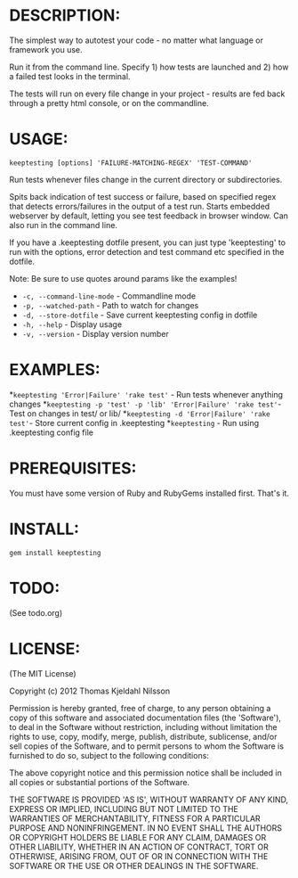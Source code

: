 
DESCRIPTION:
===========

The simplest way to autotest your code - no matter what language or
framework you use.

Run it from the command line. Specify 1) how tests are launched and 2)
how a failed test looks in the terminal.

The tests will run on every file change in your project - results are
fed back through a pretty html console, or on the commandline.

USAGE:
======

`keeptesting [options] 'FAILURE-MATCHING-REGEX' 'TEST-COMMAND'`

Run tests whenever files change in the current directory or subdirectories.

Spits back indication of test success or failure, based on specified regex
that detects errors/failures in the output of a test run.
Starts embedded webserver by default, letting you see test feedback in browser
window. Can also run in the command line.

If you have a .keeptesting dotfile present, you can just type 'keeptesting' to
run with the options, error detection and test command etc specified in
the dotfile.

Note: Be sure to use quotes around params like the examples!

* `-c, --command-line-mode` - Commandline mode
* `-p, --watched-path` - Path to watch for changes
* `-d, --store-dotfile` - Save current keeptesting config in dotfile
* `-h, --help` - Display usage
* `-v, --version` - Display version number


EXAMPLES:
======

*`keeptesting 'Error|Failure' 'rake test'` - Run tests whenever anything changes
*`keeptesting -p 'test' -p 'lib' 'Error|Failure' 'rake test'`- Test on changes in test/ or lib/
*`keeptesting -d 'Error|Failure' 'rake test'`- Store current config in .keeptesting
*`keeptesting` - Run using .keeptesting config file


PREREQUISITES:
==============

You must have some version of Ruby and RubyGems installed first. That's it.


INSTALL:
========

`gem install keeptesting`


TODO:
=====

(See todo.org)


LICENSE:
========

(The MIT License)

Copyright (c) 2012 Thomas Kjeldahl Nilsson

Permission is hereby granted, free of charge, to any person obtaining
a copy of this software and associated documentation files (the
'Software'), to deal in the Software without restriction, including
without limitation the rights to use, copy, modify, merge, publish,
distribute, sublicense, and/or sell copies of the Software, and to
permit persons to whom the Software is furnished to do so, subject to
the following conditions:

The above copyright notice and this permission notice shall be
included in all copies or substantial portions of the Software.

THE SOFTWARE IS PROVIDED 'AS IS', WITHOUT WARRANTY OF ANY KIND,
EXPRESS OR IMPLIED, INCLUDING BUT NOT LIMITED TO THE WARRANTIES OF
MERCHANTABILITY, FITNESS FOR A PARTICULAR PURPOSE AND NONINFRINGEMENT.
IN NO EVENT SHALL THE AUTHORS OR COPYRIGHT HOLDERS BE LIABLE FOR ANY
CLAIM, DAMAGES OR OTHER LIABILITY, WHETHER IN AN ACTION OF CONTRACT,
TORT OR OTHERWISE, ARISING FROM, OUT OF OR IN CONNECTION WITH THE
SOFTWARE OR THE USE OR OTHER DEALINGS IN THE SOFTWARE.
